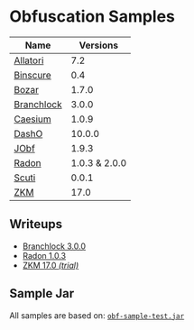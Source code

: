 # Obfuscation Samples

| Name                               | Versions      |
| ---------------------------------- | ------------- |
| [Allatori](Allatori/README.md)     | 7.2           |
| [Binscure](Binscure/README.md)     | 0.4           |
| [Bozar](Bozar/README.md)           | 1.7.0         |
| [Branchlock](Branchlock/README.md) | 3.0.0         |
| [Caesium](Caesium/README.md)       | 1.0.9         |
| [DashO](DashO/README.md)           | 10.0.0        |
| [JObf](JObf//README.md)            | 1.9.3         |
| [Radon](Radon/README.md)           | 1.0.3 & 2.0.0 |
| [Scuti](Scuti/README.md)           | 0.0.1         |
| [ZKM](ZKM/README.md)               | 17.0          |

## Writeups

* [Branchlock 3.0.0](Branchlock/Analysis-3.0.0.md)
* [Radon 1.0.3](Radon/Analysis-1.0.3.md)
* [ZKM 17.0 _(trial)_](ZKM/Analysis-17.0.md)

## Sample Jar

All samples are based on: [`obf-sample-test.jar`](obf-sample-test.jar)
